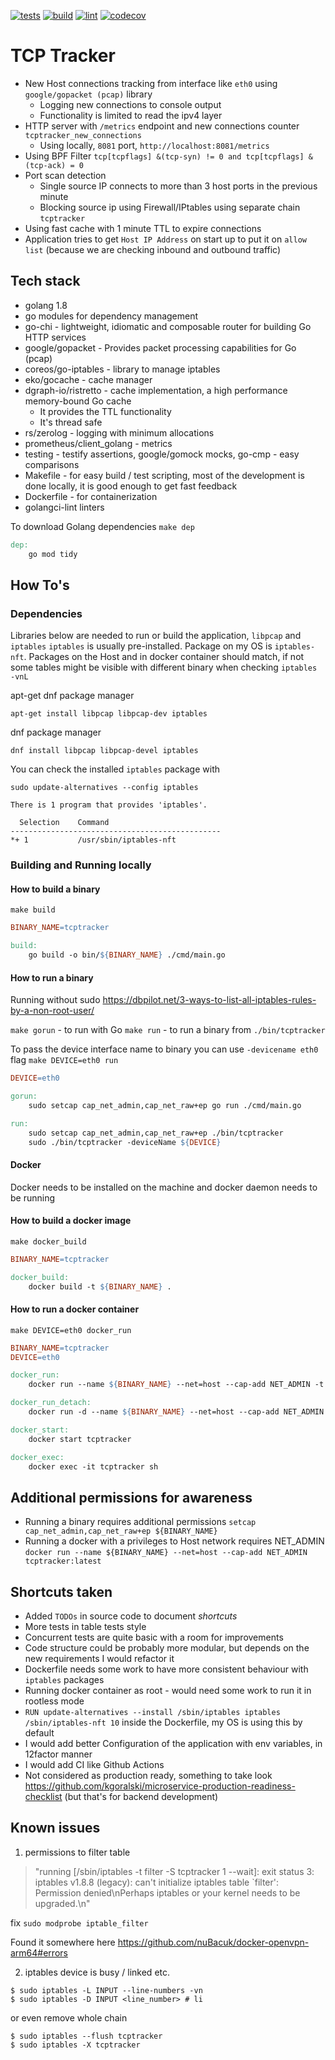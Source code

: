 [![tests](https://github.com/kgoralski/tcptracker/actions/workflows/tests.yml/badge.svg)](https://github.com/kgoralski/tcptracker/actions/workflows/tests.yml)
[![build](https://github.com/kgoralski/tcptracker/actions/workflows/build.yml/badge.svg)](https://github.com/kgoralski/tcptracker/actions/workflows/build.yml)
[![lint](https://github.com/kgoralski/tcptracker/actions/workflows/lint.yml/badge.svg)](https://github.com/kgoralski/tcptracker/actions/workflows/lint.yml)
[![codecov](https://codecov.io/github/kgoralski/tcptracker/branch/main/graph/badge.svg?token=CB7CGUU2DN)](https://codecov.io/github/kgoralski/tcptracker)

# TCP Tracker

* New Host connections tracking from interface like `eth0` using `google/gopacket (pcap)` library
  * Logging new connections to console output
  * Functionality is limited to read the ipv4 layer
* HTTP server with `/metrics` endpoint and new connections counter `tcptracker_new_connections`
  * Using locally, `8081` port, `http://localhost:8081/metrics`
* Using BPF Filter `tcp[tcpflags] &(tcp-syn) != 0 and tcp[tcpflags] &(tcp-ack) = 0`
* Port scan detection
  * Single source IP connects to more than 3 host ports in the previous minute
  * Blocking source ip using Firewall/IPtables using separate chain `tcptracker`
* Using fast cache with 1 minute TTL to expire connections 
* Application tries to get `Host IP Address` on start up to put it on `allow list`
(because we are checking inbound and outbound traffic)


## Tech stack

* golang 1.8 
* go modules for dependency management
* go-chi - lightweight, idiomatic and composable router for building Go HTTP services
* google/gopacket - Provides packet processing capabilities for Go (pcap) 
* coreos/go-iptables - library to manage iptables
* eko/gocache - cache manager
* dgraph-io/ristretto - cache implementation, a high performance memory-bound Go cache
  * It provides the TTL functionality
  * It's thread safe
* rs/zerolog - logging with minimum allocations
* prometheus/client_golang - metrics
* testing - testify assertions, google/gomock mocks, go-cmp - easy comparisons
* Makefile - for easy build / test scripting, most of the development is done locally, it is good enough to get fast feedback
* Dockerfile - for containerization
* golangci-lint linters

To download Golang dependencies `make dep`
```makefile
dep:
	go mod tidy
```

## How To's

### Dependencies

Libraries below are needed to run or build the application, `libpcap` and `iptables`
`iptables` is usually pre-installed. Package on my OS is `iptables-nft`. 
Packages on the Host and in docker container should match, if not some tables might be visible with different binary when checking `iptables -vnL`

apt-get dnf package manager
```
apt-get install libpcap libpcap-dev iptables
```

dnf package manager
```
dnf install libpcap libpcap-devel iptables
```

You can check the installed `iptables` package with

```
sudo update-alternatives --config iptables

There is 1 program that provides 'iptables'.

  Selection    Command
-----------------------------------------------
*+ 1           /usr/sbin/iptables-nft

```

### Building and Running locally

#### How to build a binary 

`make build`
```makefile
BINARY_NAME=tcptracker

build:
	go build -o bin/${BINARY_NAME} ./cmd/main.go
```

#### How to run a binary

Running without sudo https://dbpilot.net/3-ways-to-list-all-iptables-rules-by-a-non-root-user/

`make gorun` - to run with Go
`make run` - to run a binary from `./bin/tcptracker`

To pass the device interface name to binary you can use `-devicename eth0` flag
```make DEVICE=eth0 run```

```makefile
DEVICE=eth0

gorun:
	sudo setcap cap_net_admin,cap_net_raw+ep go run ./cmd/main.go

run:
	sudo setcap cap_net_admin,cap_net_raw+ep ./bin/tcptracker
	sudo ./bin/tcptracker -deviceName ${DEVICE}
```

#### Docker

Docker needs to be installed on the machine and docker daemon needs to be running

#### How to build a docker image

`make docker_build`

```makefile
BINARY_NAME=tcptracker

docker_build:
	docker build -t ${BINARY_NAME} .
```
#### How to run a docker container

`make DEVICE=eth0 docker_run`

```makefile
BINARY_NAME=tcptracker
DEVICE=eth0

docker_run:
	docker run --name ${BINARY_NAME} --net=host --cap-add NET_ADMIN -t tcptracker:latest -deviceName ${DEVICE}

docker_run_detach:
	docker run -d --name ${BINARY_NAME} --net=host --cap-add NET_ADMIN -t tcptracker:latest -deviceName ${DEVICE}

docker_start:
	docker start tcptracker

docker_exec:
	docker exec -it tcptracker sh
```

## Additional permissions for awareness

* Running a binary requires additional permissions `setcap cap_net_admin,cap_net_raw+ep ${BINARY_NAME}`
* Running a docker with a privileges to Host network requires NET_ADMIN `docker run --name ${BINARY_NAME} --net=host --cap-add NET_ADMIN tcptracker:latest`

## Shortcuts taken
* Added `TODOs` in source code to document _shortcuts_
* More tests in table tests style
* Concurrent tests are quite basic with a room for improvements
* Code structure could be probably more modular, but depends on the new requirements I would refactor it
* Dockerfile needs some work to have more consistent behaviour with `iptables` packages
* Running docker container as root - would need some work to run it in rootless mode
* `RUN update-alternatives --install /sbin/iptables iptables /sbin/iptables-nft 10` inside the Dockerfile, my OS is using this by default
* I would add better Configuration of the application with env variables, in 12factor manner
* I would add CI like Github Actions
* Not considered as production ready, something to take look https://github.com/kgoralski/microservice-production-readiness-checklist (but that's for backend development)

## Known issues

1. permissions to filter table 
> "running [/sbin/iptables -t filter -S tcptracker 1 --wait]: exit status 3: iptables v1.8.8 (legacy): can't initialize iptables table `filter': Permission denied\nPerhaps iptables or your kernel needs to be upgraded.\n"

fix `sudo modprobe iptable_filter`

Found it somewhere here https://github.com/nuBacuk/docker-openvpn-arm64#errors


2. iptables device is busy / linked etc.

```
$ sudo iptables -L INPUT --line-numbers -vn
$ sudo iptables -D INPUT <line_number> # li
```
or even remove whole chain
```
$ sudo iptables --flush tcptracker
$ sudo iptables -X tcptracker
```
